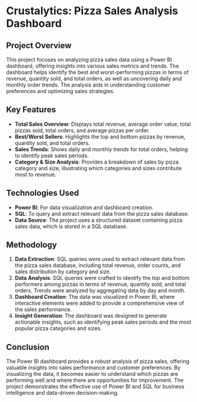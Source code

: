 # Crustalytics: Pizza Sales Analysis Dashboard

## Project Overview

This project focuses on analyzing pizza sales data using a Power BI dashboard, offering insights into various sales metrics and trends. The dashboard helps identify the best and worst-performing pizzas in terms of revenue, quantity sold, and total orders, as well as uncovering daily and monthly order trends. The analysis aids in understanding customer preferences and optimizing sales strategies.

## Key Features

- **Total Sales Overview**: Displays total revenue, average order value, total pizzas sold, total orders, and average pizzas per order.
- **Best/Worst Sellers**: Highlights the top and bottom pizzas by revenue, quantity sold, and total orders.
- **Sales Trends**: Shows daily and monthly trends for total orders, helping to identify peak sales periods.
- **Category & Size Analysis**: Provides a breakdown of sales by pizza category and size, illustrating which categories and sizes contribute most to revenue.

## Technologies Used

- **Power BI**: For data visualization and dashboard creation.
- **SQL**: To query and extract relevant data from the pizza sales database.
- **Data Source**: The project uses a structured dataset containing pizza sales data, which is stored in a SQL database.

## Methodology

1. **Data Extraction**: SQL queries were used to extract relevant data from the pizza sales database, including total revenue, order counts, and sales distribution by category and size.
2. **Data Analysis**: SQL queries were crafted to identify the top and bottom performers among pizzas in terms of revenue, quantity sold, and total orders. Trends were analyzed by aggregating data by day and month.
3. **Dashboard Creation**: The data was visualized in Power BI, where interactive elements were added to provide a comprehensive view of the sales performance.
4. **Insight Generation**: The dashboard was designed to generate actionable insights, such as identifying peak sales periods and the most popular pizza categories and sizes.

## Conclusion

The Power BI dashboard provides a robust analysis of pizza sales, offering valuable insights into sales performance and customer preferences. By visualizing the data, it becomes easier to understand which pizzas are performing well and where there are opportunities for improvement. The project demonstrates the effective use of Power BI and SQL for business intelligence and data-driven decision-making.
